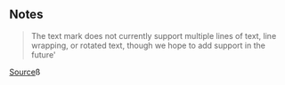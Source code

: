 ## Notes

> The text mark does not currently support multiple lines of text, line wrapping, or rotated text, though we hope to add support in the future' 

[Source](https://observablehq.com/@observablehq/plot-text)ß